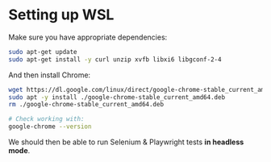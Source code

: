 # Setting up WSL

Make sure you have appropriate dependencies:
```bash
sudo apt-get update
sudo apt-get install -y curl unzip xvfb libxi6 libgconf-2-4
```

And then install Chrome:
```bash
wget https://dl.google.com/linux/direct/google-chrome-stable_current_amd64.deb
sudo apt -y install ./google-chrome-stable_current_amd64.deb
rm ./google-chrome-stable_current_amd64.deb

# Check working with:
google-chrome --version
```

We should then be able to run Selenium & Playwright tests **in headless mode**.